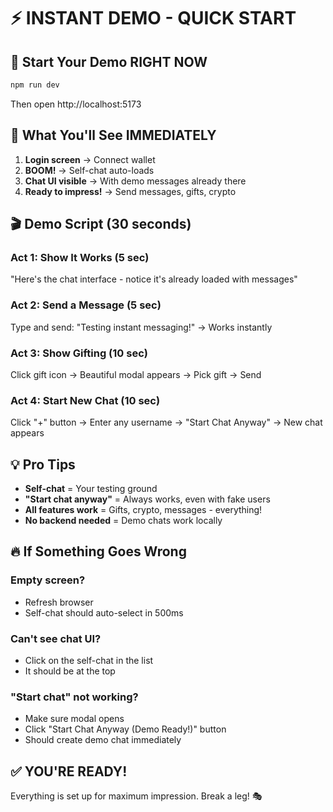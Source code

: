 # ⚡ INSTANT DEMO - QUICK START

## 🚀 Start Your Demo RIGHT NOW

```bash
npm run dev
```

Then open http://localhost:5173

## 🎯 What You'll See IMMEDIATELY

1. **Login screen** → Connect wallet
2. **BOOM!** → Self-chat auto-loads
3. **Chat UI visible** → With demo messages already there
4. **Ready to impress!** → Send messages, gifts, crypto

## 🎬 Demo Script (30 seconds)

### Act 1: Show It Works (5 sec)
"Here's the chat interface - notice it's already loaded with messages"

### Act 2: Send a Message (5 sec)
Type and send: "Testing instant messaging!" → Works instantly

### Act 3: Show Gifting (10 sec)
Click gift icon → Beautiful modal appears → Pick gift → Send

### Act 4: Start New Chat (10 sec)
Click "+" button → Enter any username → "Start Chat Anyway" → New chat appears

## 💡 Pro Tips

- **Self-chat** = Your testing ground
- **"Start chat anyway"** = Always works, even with fake users
- **All features work** = Gifts, crypto, messages - everything!
- **No backend needed** = Demo chats work locally

## 🔥 If Something Goes Wrong

### Empty screen?
- Refresh browser
- Self-chat should auto-select in 500ms

### Can't see chat UI?
- Click on the self-chat in the list
- It should be at the top

### "Start chat" not working?
- Make sure modal opens
- Click "Start Chat Anyway (Demo Ready!)" button
- Should create demo chat immediately

## ✅ YOU'RE READY!

Everything is set up for maximum impression. Break a leg! 🎭
